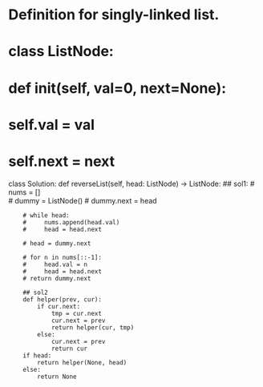 # Definition for singly-linked list.
# class ListNode:
#     def __init__(self, val=0, next=None):
#         self.val = val
#         self.next = next
class Solution:
    def reverseList(self, head: ListNode) -> ListNode:
        ## sol1:
        # nums = []     
        # dummy = ListNode()
        # dummy.next = head

        # while head:
        #     nums.append(head.val)
        #     head = head.next

        # head = dummy.next

        # for n in nums[::-1]:
        #     head.val = n
        #     head = head.next
        # return dummy.next

        ## sol2
        def helper(prev, cur):
            if cur.next:
                tmp = cur.next
                cur.next = prev
                return helper(cur, tmp)
            else:
                cur.next = prev
                return cur
        if head:
            return helper(None, head)
        else:
            return None